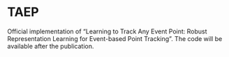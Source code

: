 # TAEP
Official implementation of “Learning to Track Any Event Point: Robust Representation Learning for Event-based Point Tracking”.
The code will be available after the publication.
